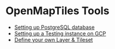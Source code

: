 # OpenMapTiles Tools

* [Setting up PostgreSQL database](database.md)
* [Setting up a Testing instance on GCP](testing.md)
* [Define your own Layer & Tileset](LAYERS.md)
